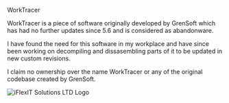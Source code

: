 WorkTracer

WorkTracer is a piece of software originally developed by GrenSoft which has had no further updates since 5.6 and is considered as abandonware.

I have found the need for this software in my workplace and have since been working on decompiling and dissasembling parts of it to be updated in new custom revisions.

I claim no ownership over the name WorkTracer or any of the original codebase created by GrenSoft.

<img src="https://foneunlocker.tech/corporate/wp-content/uploads/2024/08/WhatsApp-Image-2024-08-13-at-20.57.32_4133ea49-e1723640787157.jpg" alt="iFlexIT Solutions LTD Logo">
